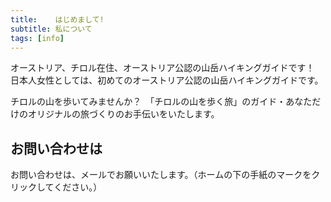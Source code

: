 ```yaml
---
title:    はじめまして!
subtitle: 私について
tags: [info]
---
```


オーストリア、チロル在住、オーストリア公認の山岳ハイキングガイドです！
日本人女性としては、初めてのオーストリア公認の山岳ハイキングガイドです。

チロルの山を歩いてみませんか？　「チロルの山を歩く旅」のガイド・あなただけのオリジナルの旅づくりのお手伝いをいたします。

## お問い合わせは

お問い合わせは、メールでお願いいたします。（ホームの下の手紙のマークをクリックしてください。）
